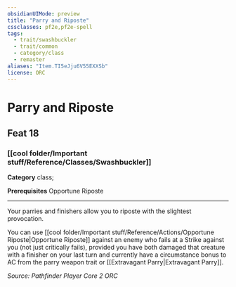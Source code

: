 ```yaml
---
obsidianUIMode: preview
title: "Parry and Riposte"
cssclasses: pf2e,pf2e-spell
tags:
  - trait/swashbuckler
  - trait/common
  - category/class
  - remaster
aliases: "Item.TI5eJju6V55EXXSb"
license: ORC
---
```

# Parry and Riposte
## Feat 18
### [[cool folder/Important stuff/Reference/Classes/Swashbuckler]]

**Category** class; 



**Prerequisites** Opportune Riposte
* * *
Your parries and finishers allow you to riposte with the slightest provocation.

You can use [[cool folder/Important stuff/Reference/Actions/Opportune Riposte|Opportune Riposte]] against an enemy who fails at a Strike against you (not just critically fails), provided you have both damaged that creature with a finisher on your last turn and currently have a circumstance bonus to AC from the parry weapon trait or [[Extravagant Parry|Extravagant Parry]].

*Source: Pathfinder Player Core 2*
*ORC*
